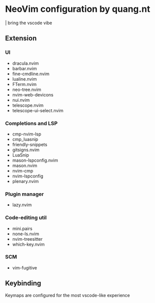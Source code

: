 # NeoVim configuration by quang.nt
| bring the vscode vibe

## Extension
### UI
- dracula.nvim 
- barbar.nvim
- fine-cmdline.nvim 
- lualine.nvim 
- FTerm.nvim
- neo-tree.nvim
- nvim-web-devicons 
- nui.nvim
- telescope.nvim
- telescope-ui-select.nvim
### Completions and LSP
- cmp-nvim-lsp 
- cmp_luasnip 
- friendly-snippets 
- gitsigns.nvim
- LuaSnip  
- mason-lspconfig.nvim 
- mason.nvim 
- nvim-cmp 
- nvim-lspconfig
- plenary.nvim 
### Plugin manager
- lazy.nvim
### Code-editing util
- mini.pairs
- none-ls.nvim
- nvim-treesitter
- which-key.nvim
### SCM
- vim-fugitive 
## Keybinding
Keymaps are configured for the most vscode-like experience
